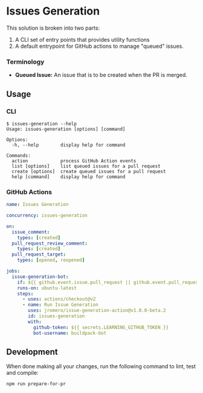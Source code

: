 #  Issues Generation

This solution is broken into two parts:

1. A CLI set of entry points that provides utility functions
2. A default entrypoint for GitHub actions to manage "queued" issues.

### Terminology

- **Queued Issue:** An issue that is to be created when the PR is merged.

## Usage

### CLI

```
$ issues-generation --help
Usage: issues-generation [options] [command]

Options:
  -h, --help        display help for command

Commands:
  action            process GitHub Action events
  list [options]    list queued issues for a pull request
  create [options]  create queued issues for a pull request
  help [command]    display help for command
```

### GitHub Actions

```yaml
name: Issues Generation

concurrency: issues-generation

on:
  issue_comment:
    types: [created]
  pull_request_review_comment:
    types: [created]
  pull_request_target:
    types: [opened, reopened]

jobs:
  issue-generation-bot:
    if: ${{ github.event.issue.pull_request || github.event.pull_request }}
    runs-on: ubuntu-latest
    steps:
      - uses: actions/checkout@v2
      - name: Run Issue Generation
        uses: jromero/issue-generation-action@v1.0.0-beta.2
        id: issues-generation
        with:
          github-token: ${{ secrets.LEARNING_GITHUB_TOKEN }}
          bot-username: buildpack-bot

```

## Development

When done making all your changes, run the following command to lint, test and compile:

```shell
npm run prepare-for-pr
```
